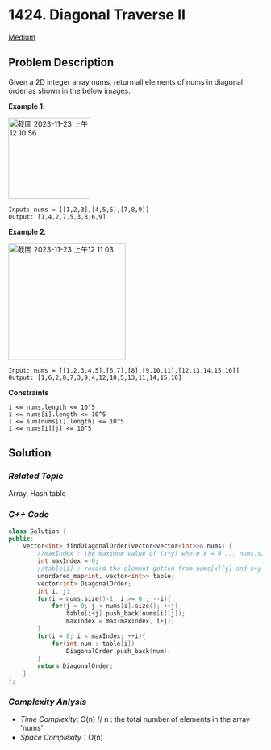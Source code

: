 # 1424. Diagonal Traverse II
[Medium](https://leetcode.com/problems/diagonal-traverse-ii/description/)

## Problem Description

Given a 2D integer array nums, return all elements of nums in diagonal order as shown in the below images.


**Example 1**:

<img width="162" alt="截圖 2023-11-23 上午12 10 56" src="https://github.com/Eddiecc06/LeetCode/assets/18256877/f74f7589-69d3-471a-9ee3-45d1332f8b88">

```
Input: nums = [[1,2,3],[4,5,6],[7,8,9]]
Output: [1,4,2,7,5,3,8,6,9]
```
**Example 2**:

<img width="232" alt="截圖 2023-11-23 上午12 11 03" src="https://github.com/Eddiecc06/LeetCode/assets/18256877/5e7e0fd4-4289-4461-8109-d86ca83c87d6">

```
Input: nums = [[1,2,3,4,5],[6,7],[8],[9,10,11],[12,13,14,15,16]]
Output: [1,6,2,8,7,3,9,4,12,10,5,13,11,14,15,16]
```

**Constraints**
```
1 <= nums.length <= 10^5
1 <= nums[i].length <= 10^5
1 <= sum(nums[i].length) <= 10^5
1 <= nums[i][j] <= 10^5
```

## Solution
  
### _Related Topic_
   Array, Hash table

### _C++ Code_
```cpp
class Solution {
public:
    vector<int> findDiagonalOrder(vector<vector<int>>& nums) {
        //maxIndex : the maximum value of (x+y) where x = 0 ... nums.size() and y = 0 ... nums[x].size()
        int maxIndex = 0;
        //table[i] : record the element gotten from nums[x][y] and x+y = i
        unordered_map<int, vector<int>> table;
        vector<int> DiagonalOrder;
        int i, j;
        for(i = nums.size()-1; i >= 0 ; --i){
            for(j = 0; j < nums[i].size(); ++j)
                table[i+j].push_back(nums[i][j]);
                maxIndex = max(maxIndex, i+j);
        }
        for(i = 0; i < maxIndex; ++i){
            for(int num : table[i])
                DiagonalOrder.push_back(num);
        }
        return DiagonalOrder;
    }
};
```

### _Complexity Anlysis_
- _Time Complexity_: O(n) // n : the total number of elements in the array 'nums'
- _Space Complexity_：O(n)
